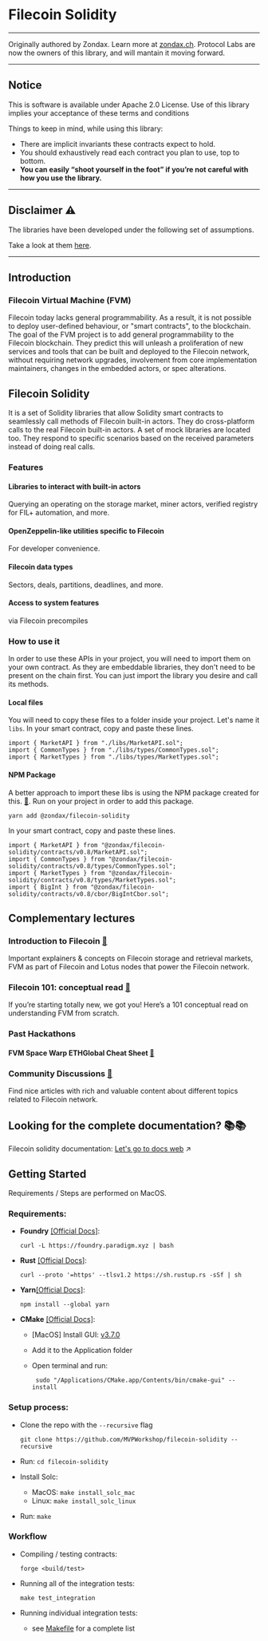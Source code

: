 # Filecoin Solidity

---

Originally authored by Zondax.  Learn more at [zondax.ch](https://www.zondax.ch).
Protocol Labs are now the owners of this library, and will mantain it moving forward.

---

## Notice

This is software is available under Apache 2.0 License. Use of this library implies your acceptance of these terms and conditions

Things to keep in mind, while using this library:

-   There are implicit invariants these contracts expect to hold.
-   You should exhaustively read each contract you plan to use, top to bottom.
-   **You can easily “shoot yourself in the foot” if you’re not careful with how you use the library.**

---

## Disclaimer :warning:

The libraries have been developed under the following set of assumptions.

Take a look at them [here](https://docs.zondax.ch/fevm/filecoin-solidity/introduction/assumptions).

---

## Introduction

### Filecoin Virtual Machine (FVM)

Filecoin today lacks general programmability. As a result, it is not possible to deploy user-defined behaviour, or "smart contracts", to the blockchain. The goal of the FVM project is to add general programmability to the Filecoin blockchain.
They predict this will unleash a proliferation of new services and tools that can be built and deployed to the Filecoin network, without requiring network upgrades, involvement from core implementation maintainers, changes in the embedded actors, or spec alterations.

## Filecoin Solidity

It is a set of Solidity libraries that allow Solidity smart contracts to seamlessly call methods of Filecoin built-in actors. They do cross-platform calls to the real Filecoin built-in actors. A set of mock libraries are located too. They respond to specific scenarios based on the received parameters instead of doing real calls.

### Features

#### Libraries to interact with built-in actors

Querying an operating on the storage market, miner actors, verified registry for FIL+ automation, and more.

#### OpenZeppelin-like utilities specific to Filecoin

For developer convenience.

#### Filecoin data types

Sectors, deals, partitions, deadlines, and more.

#### Access to system features

via Filecoin precompiles

### How to use it

In order to use these APIs in your project, you will need to import them on your own contract.
As they are embeddable libraries, they don't need to be present on the chain first. You can just import the library you desire and call its methods.

#### Local files

You will need to copy these files to a folder inside your project. Let's name it `libs`. In your smart contract, copy and paste these lines.

```solidity
import { MarketAPI } from "./libs/MarketAPI.sol";
import { CommonTypes } from "./libs/types/CommonTypes.sol";
import { MarketTypes } from "./libs/types/MarketTypes.sol";

```

#### NPM Package

A better approach to import these libs is using the NPM package created for this. [:link:](https://www.npmjs.com/package/@zondax/filecoin-solidity).
Run on your project in order to add this package.

```yarn
yarn add @zondax/filecoin-solidity
```

In your smart contract, copy and paste these lines.

```solidity
import { MarketAPI } from "@zondax/filecoin-solidity/contracts/v0.8/MarketAPI.sol";
import { CommonTypes } from "@zondax/filecoin-solidity/contracts/v0.8/types/CommonTypes.sol";
import { MarketTypes } from "@zondax/filecoin-solidity/contracts/v0.8/types/MarketTypes.sol";
import { BigInt } from "@zondax/filecoin-solidity/contracts/v0.8/cbor/BigIntCbor.sol";

```

## Complementary lectures

### Introduction to Filecoin [:link:](https://docs.filecoin.io/intro/intro-to-filecoin/what-is-filecoin/)

Important explainers & concepts on Filecoin storage and retrieval markets, FVM as part of Filecoin and Lotus nodes that power the Filecoin network.

### Filecoin 101: conceptual read [:link:](https://hackernoon.com/the-filecoin-virtual-machine-everything-you-need-to-know)

If you’re starting totally new, we got you! Here’s a 101 conceptual read on understanding FVM from scratch.

### Past Hackathons

#### FVM Space Warp ETHGlobal Cheat Sheet [:link:](https://github.com/filecoin-project/community/discussions/585)

### Community Discussions [:link:](https://github.com/filecoin-project/community/discussions)

Find nice articles with rich and valuable content about different topics related to Filecoin network.

## Looking for the complete documentation? :books::books:

Filecoin solidity documentation: [Let's go to docs web](https://docs.filecoin.io/smart-contracts/developing-contracts/solidity-libraries/) :arrow_upper_right:

## Getting Started

Requirements / Steps are performed on MacOS.

### Requirements:

-   **Foundry** [[Official Docs]](https://book.getfoundry.sh/getting-started/installation):

    `curl -L https://foundry.paradigm.xyz | bash`

-   **Rust** [[Official Docs]](https://doc.rust-lang.org/book/ch01-01-installation.html):

    `curl --proto '=https' --tlsv1.2 https://sh.rustup.rs -sSf | sh`

-   **Yarn**[[Official Docs]](https://classic.yarnpkg.com/lang/en/docs/install/#mac-stable):

    `npm install --global yarn`

-   **CMake** [[Official Docs]](https://cmake.org/download/):

    -   [MacOS] Install GUI: [v3.7.0](https://github.com/Kitware/CMake/releases/download/v3.27.0/cmake-3.27.0-macos-universal.dmg)
    -   Add it to the Application folder
    -   Open terminal and run:

        ` sudo "/Applications/CMake.app/Contents/bin/cmake-gui" --install`

### Setup process:

-   Clone the repo with the `--recursive` flag

    ```
    git clone https://github.com/MVPWorkshop/filecoin-solidity --recursive
    ```

-   Run: `cd filecoin-solidity`
-   Install Solc:

    -   MacOS:
        `make install_solc_mac`
    -   Linux:
        `make install_solc_linux`

-   Run: `make`

### Workflow

-   Compiling / testing contracts:

    `forge <build/test>`

-   Running all of the integration tests:

    `make test_integration`

-   Running individual integration tests:
    -   see [Makefile](./Makefile) for a complete list
